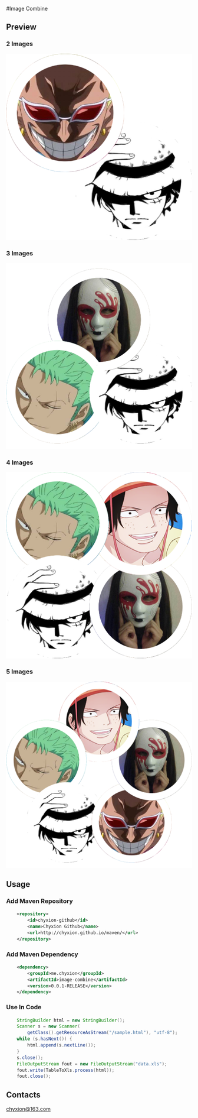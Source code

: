 #Image Combine

## Preview
### 2 Images
![Combine 2 Images](/doc/images/combine-2.png)

### 3 Images
![Combine 3 Images](/doc/images/combine-3.png)

### 4 Images
![Combine 4 Images](/doc/images/combine-4.png) 

### 5 Images
![Combine 5 Images](/doc/images/combine-5.png)

## Usage
### Add Maven Repository
```xml
    <repository>
    	<id>chyxion-github</id>
    	<name>Chyxion Github</name>
    	<url>http://chyxion.github.io/maven/</url>
    </repository>
```

### Add Maven Dependency
```xml
    <dependency>
        <groupId>me.chyxion</groupId>
        <artifactId>image-combine</artifactId>
        <version>0.0.1-RELEASE</version>
    </dependency>
```

### Use In Code
```java
    StringBuilder html = new StringBuilder();
    Scanner s = new Scanner(
    	getClass().getResourceAsStream("/sample.html"), "utf-8");
    while (s.hasNext()) {
    	html.append(s.nextLine());
    }
    s.close();
    FileOutputStream fout = new FileOutputStream("data.xls");
    fout.write(TableToXls.process(html));
    fout.close();
```

## Contacts

chyxion@163.com
